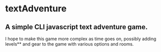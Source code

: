# textAdventure

## A simple CLI javascript text adventure game.

I hope to make this game more complex as time goes on, possibly adding levels** and gear to the game with various options and rooms.
